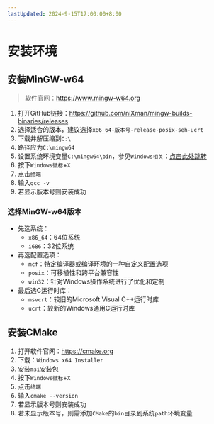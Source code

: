 ```yaml
---
lastUpdated: 2024-9-15T17:00:00+8:00
---
```


# 安装环境

## 安装MinGW-w64

> 软件官网：<https://www.mingw-w64.org>

1. 打开GitHub链接：<https://github.com/niXman/mingw-builds-binaries/releases>
2. 选择适合的版本，建议选择```x86_64-版本号-release-posix-seh-ucrt```
3. 下载并解压缩到```C:\```
4. 路径应为```C:\mingw64```
5. 设置系统环境变量```C:\mingw64\bin```，参见```Windows相关```：[点击此处跳转](/Windows相关/设置环境变量)
6. 按下```Windows徽标```+```X```
7. 点击```终端```
8. 输入```gcc -v```
9. 若显示版本号则安装成功

### 选择MinGW-w64版本

- 先选系统：
  - ```x86_64```：64位系统
  - ```i686```：32位系统
- 再选配置选项：
  - ```mcf```：特定编译器或编译环境的一种自定义配置选项
  - ```posix```：可移植性和跨平台兼容性
  - ```win32```：针对Windows操作系统进行了优化和定制
- 最后选C运行时库：
  - ```msvcrt```：较旧的Microsoft Visual C++运行时库
  - ```ucrt```：较新的Windows通用C运行时库

## 安装CMake

1. 打开软件官网：<https://cmake.org>
2. 下载：```Windows x64 Installer```
3. 安装```msi```安装包
4. 按下```Windows徽标```+```X```
5. 点击```终端```
6. 输入```cmake --version```
7. 若显示版本号则安装成功
8. 若未显示版本号，则需添加```CMake```的```bin```目录到系统```path```环境变量